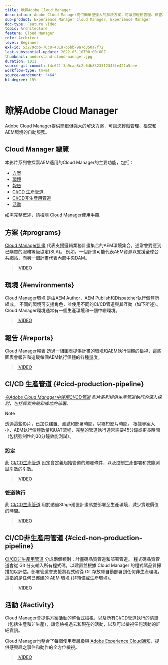 ```yaml
---
title: 瞭解Adobe Cloud Manager
description: Adobe Cloud Manager提供簡單但強大的解決方案，可讓您輕鬆管理、檢查和AEM環境的自助服務。
sub-product: Experience Manager Cloud Manager, Experience Manager
doc-type: Feature Video
topic: Architecture
feature: Cloud Manager
role: Architect
level: Beginner
exl-id: 53279cbb-70c8-4319-b5bb-9a7d350a7f72
last-substantial-update: 2022-05-10T00:00:00Z
thumbnail: understand-cloud-manager.jpg
duration: 1011
source-git-commit: f4c621f3a9caa8c2c64b8323312343fe421a5aee
workflow-type: tm+mt
source-wordcount: '464'
ht-degree: 15%

---
```


# 瞭解Adobe Cloud Manager

Adobe Cloud Manager提供簡單但強大的解決方案，可讓您輕鬆管理、檢查和AEM環境的自助服務。

## Cloud Manager 總覽

本影片系列會探索AEM適用的Cloud Manager的主要功能，包括：

* [方案](#programs)
* [環境](#environments)
* [報告](#reports)
* [CI/CD 生產管道](#cicd-production-pipeline)
* [CI/CD非生產用管道](#cicd-non-production-pipeline)
* [活動](#activity)

如需完整概述，請檢閱 [Cloud Manager使用手冊](https://experienceleague.adobe.com/docs/experience-manager-cloud-manager/content/introduction.html).

## 方案 {#programs}

[Cloud Manager計畫](https://experienceleague.adobe.com/docs/experience-manager-cloud-manager/content/getting-started/program-setup.html) 代表支援邏輯業務計畫集合的AEM環境集合，通常會對應到已購買的服務等級協定(SLA)。 例如，一個計畫可能代表AEM資源以支援全球公共網站，而另一個計畫代表內部中央DAM。

>[!VIDEO](https://video.tv.adobe.com/v/26313?quality=12&learn=on)

## 環境 {#environments}

[Cloud Manager環境](https://experienceleague.adobe.com/docs/experience-manager-cloud-manager/content/using/managing-environments.html) 是由AEM Author、AEM Publish和Dispatcher執行個體所組成。 不同的環境可支援角色，並使用不同的CI/CD管道與其互動（如下所述）。 Cloud Manager環境通常有一個生產環境和一個中繼環境。

>[!VIDEO](https://video.tv.adobe.com/v/26318?quality=12&learn=on)

## 報告 {#reports}

[Cloud Manager報表](https://experienceleague.adobe.com/docs/experience-manager-cloud-manager/content/using/monitoring-environments.html) 透過一組圖表提供計畫的環境和AEM執行個體的檢視，這些圖表會報告和追蹤每個AEM執行個體的各種量度。

>[!VIDEO](https://video.tv.adobe.com/v/26315?quality=12&learn=on)

## CI/CD 生產管道 {#cicd-production-pipeline}

*[在Adobe Cloud Manager中使用CI/CD管道](./use-the-cicd-pipeline-in-cloud-manager-for-aem.md) 影片系列提供生產管道執行的深入探討，包括探索失敗和成功的部署。*

>[!NOTE]
>
> 透過這些影片，已加快建置、測試和部署時間，以縮短影片時間。 根據專案大小、AEM執行個體數量和UAT流程，完整的管道執行通常需要45分鐘或更長時間（包括強制性的30分鐘效能測試）。

### 設定

此 [CI/CD生產管道](https://experienceleague.adobe.com/docs/experience-manager-cloud-manager/content/using/pipelines/production-pipelines.html) 設定會定義起始管道的觸發條件，以及控制生產部署和效能測試引數的引數。

>[!VIDEO](https://video.tv.adobe.com/v/26314?quality=12&learn=on)

### 管道執行

此 [CI/CD生產管道](https://experienceleague.adobe.com/docs/experience-manager-cloud-manager/content/using/code-deployment.html) 用於透過Stage建置計畫碼並部署至生產環境，減少實現價值的時間。

>[!VIDEO](https://video.tv.adobe.com/v/26317?quality=12&learn=on)

## CI/CD非生產用管道 {#cicd-non-production-pipeline}

[CI/CD非生產用管道](https://experienceleague.adobe.com/docs/experience-manager-cloud-manager/content/using/pipelines/production-pipelines.html) 分成兩個類別：計畫碼品質管道和部署管道。 程式碼品質管道會從 Git 分支輸入所有程式碼，以建置並根據 Cloud Manager 的程式碼品質掃描加以評估。部署管道會支援將程式碼從 Git 存放庫自動部署到任何非生產環境，這指的是任何已佈建的 AEM 環境 (非預備或生產環境)。

>[!VIDEO](https://video.tv.adobe.com/v/26316?quality=12&learn=on)

## 活動 {#activity}

Cloud Manager會提供方案活動的整合式檢視，以及所有CI/CD管道執行的清單（包括生產和非生產），讓您檢視過去和現在的活動，以及可以檢視任何活動的詳細資訊。

Cloud Manager也整合了每個使用者層級與 [Adobe Experience Cloud通知](https://experienceleague.adobe.com/docs/experience-manager-cloud-manager/content/using/notifications.html)，提供感興趣之事件和動作的全方位檢視。

>[!VIDEO](https://video.tv.adobe.com/v/26319?quality=12&learn=on)
